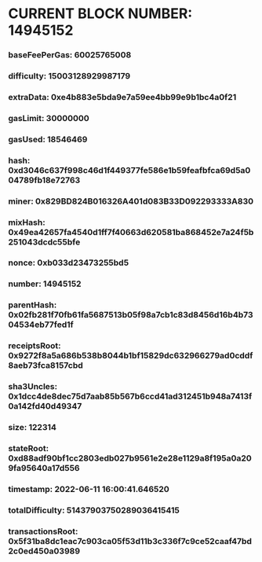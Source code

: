 # CURRENT BLOCK NUMBER: 14945152

### baseFeePerGas: 60025765008
### difficulty: 15003128929987179
### extraData: 0xe4b883e5bda9e7a59ee4bb99e9b1bc4a0f21
### gasLimit: 30000000
### gasUsed: 18546469
### hash: 0xd3046c637f998c46d1f449377fe586e1b59feafbfca69d5a004789fb18e72763
### miner: 0x829BD824B016326A401d083B33D092293333A830
### mixHash: 0x49ea42657fa4540d1ff7f40663d620581ba868452e7a24f5b251043dcdc55bfe
### nonce: 0xb033d23473255bd5
### number: 14945152
### parentHash: 0x02fb281f70fb61fa5687513b05f98a7cb1c83d8456d16b4b7304534eb77fed1f
### receiptsRoot: 0x9272f8a5a686b538b8044b1bf15829dc632966279ad0cddf8aeb73fca8157cbd
### sha3Uncles: 0x1dcc4de8dec75d7aab85b567b6ccd41ad312451b948a7413f0a142fd40d49347
### size: 122314
### stateRoot: 0xd88adf90bf1cc2803edb027b9561e2e28e1129a8f195a0a209fa95640a17d556
### timestamp: 2022-06-11 16:00:41.646520
### totalDifficulty: 51437903750289036415415
### transactionsRoot: 0x5f31ba8dc1eac7c903ca05f53d11b3c336f7c9ce52caaf47bd2c0ed450a03989
